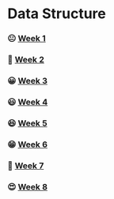 # Data Structure

### 😐 [Week 1](https://github.com/Pascalllllll/Week-1-Data-Structures)
### 🙂 [Week 2](https://github.com/Pascalllllll/Week-2-Data-Structures)
### 😀 [Week 3](https://github.com/Pascalllllll/Week-3-Data-Structures)
### 😃 [Week 4](https://github.com/Pascalllllll/Week-4-Data-Structures)
### 😆 [Week 5](https://github.com/Pascalllllll/Week-5-Data-Structures)
### 😁 [Week 6](https://github.com/Pascalllllll/Week-6-Data-Structures)
### 🤩 [Week 7](https://github.com/Pascalllllll/Week-7-Data-Structures)
### 😍 [Week 8](https://github.com/Pascalllllll/Week-8-Data-Structures)
